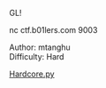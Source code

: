 GL!  

nc ctf.b01lers.com 9003

Author: mtanghu  
Difficulty: Hard

[Hardcore.py](https://ctf.b01lers.com/download?file_key=f17b02171ca6dccc8ed8a03115d7261ad1be370a322551aa4aa64a53be26f119&team_key=f30646e3a29e8e2226b1dd5beb0e2bfc6215107ce677319b49cb164aca785a27)
